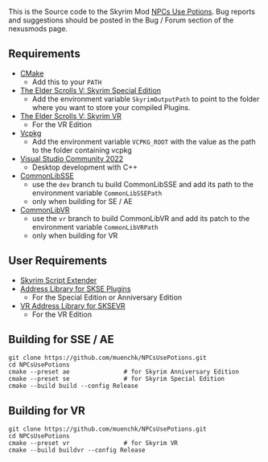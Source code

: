 This is the Source code to the Skyrim Mod [NPCs Use Potions](https://www.nexusmods.com/skyrimspecialedition/mods/67489).
Bug reports and suggestions should be posted in the Bug / Forum section of the nexusmods page.

## Requirements
* [CMake](https://cmake.org/)
	* Add this to your `PATH`
* [The Elder Scrolls V: Skyrim Special Edition](https://store.steampowered.com/app/489830)
	* Add the environment variable `SkyrimOutputPath` to point to the folder where you want to store your compiled Plugins.
* [The Elder Scrolls V: Skyrim VR](https://store.steampowered.com/app/611670)
	* For the VR Edition
* [Vcpkg](https://github.com/microsoft/vcpkg)
	* Add the environment variable `VCPKG_ROOT` with the value as the path to the folder containing vcpkg
* [Visual Studio Community 2022](https://visualstudio.microsoft.com/)
	* Desktop development with C++
* [CommonLibSSE](https://github.com/powerof3/CommonLibSSE)
	* use the `dev` branch tu build CommonLibSSE and add its path to the environment variable `CommonLibSSEPath`
	* only when building for SE / AE
* [CommonLibVR](https://github.com/alandtse/CommonLibVR)
	* use the `vr` branch to build CommonLibVR and add its patch to the environment variable `CommonLibVRPath`
	* only when building for VR

## User Requirements
* [Skyrim Script Extender](https://skse.silverlock.org/)
* [Address Library for SKSE Plugins](https://www.nexusmods.com/skyrimspecialedition/mods/32444)
	* For the Special Edition or Anniversary Edition
* [VR Address Library for SKSEVR](https://www.nexusmods.com/skyrimspecialedition/mods/58101)
	* For the VR Edition

## Building for SSE / AE
```
git clone https://github.com/muenchk/NPCsUsePotions.git
cd NPCsUsePotions
cmake --preset ae 				# for Skyrim Anniversary Edition
cmake --preset se				# for Skyrim Special Edition
cmake --build build --config Release
```

## Building for VR
```
git clone https://github.com/muenchk/NPCsUsePotions.git
cd NPCsUsePotions
cmake --preset vr				# for Skyrim VR
cmake --build buildvr --config Release
```